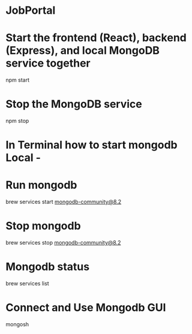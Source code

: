 # JobPortal

# Start the frontend (React), backend (Express), and local MongoDB service together

npm start

# Stop the MongoDB service

npm stop

# In Terminal how to start mongodb Local -

# Run mongodb

brew services start mongodb-community@8.2

# Stop mongodb

brew services stop mongodb-community@8.2

# Mongodb status

brew services list

# Connect and Use Mongodb GUI

mongosh
